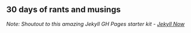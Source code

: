 ## 30 days of rants and musings

*Note: Shoutout to this amazing Jekyll GH Pages starter kit - [Jekyll Now](https://github.com/barryclark/jekyll-now)*

